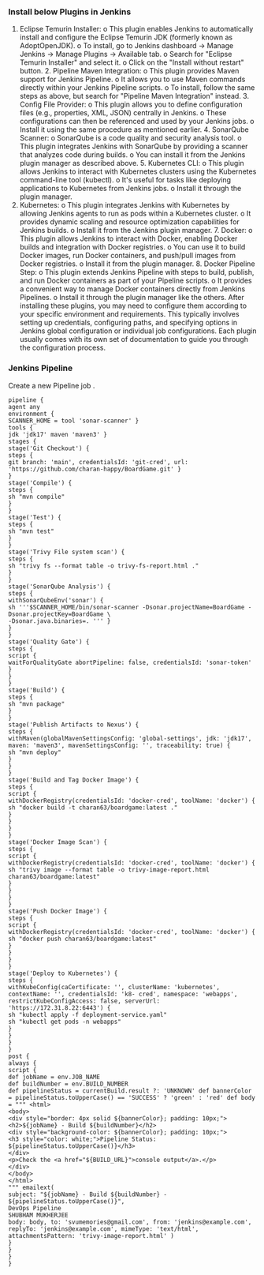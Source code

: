 ### Install below Plugins in Jenkins

1. Eclipse Temurin Installer:
o This plugin enables Jenkins to automatically install and configure the Eclipse
Temurin JDK (formerly known as AdoptOpenJDK). o To install, go to Jenkins dashboard -> Manage Jenkins -> Manage Plugins ->
Available tab. o Search for "Eclipse Temurin Installer" and select it. o Click on the "Install without restart" button. 2. Pipeline Maven Integration:
o This plugin provides Maven support for Jenkins Pipeline. o It allows you to use Maven commands directly within your Jenkins Pipeline
scripts. o To install, follow the same steps as above, but search for "Pipeline Maven
Integration" instead. 3. Config File Provider:
o This plugin allows you to define configuration files (e.g., properties, XML, JSON) centrally in Jenkins. o These configurations can then be referenced and used by your Jenkins jobs. o Install it using the same procedure as mentioned earlier. 4. SonarQube Scanner:
o SonarQube is a code quality and security analysis tool. o This plugin integrates Jenkins with SonarQube by providing a scanner that
analyzes code during builds. o You can install it from the Jenkins plugin manager as described above. 5. Kubernetes CLI:
o This plugin allows Jenkins to interact with Kubernetes clusters using the
Kubernetes command-line tool (kubectl). o It's useful for tasks like deploying applications to Kubernetes from Jenkins
jobs.
o Install it through the plugin manager. 
6. Kubernetes:
o This plugin integrates Jenkins with Kubernetes by allowing Jenkins agents to
run as pods within a Kubernetes cluster. o It provides dynamic scaling and resource optimization capabilities for Jenkins
builds. o Install it from the Jenkins plugin manager. 7. Docker:
o This plugin allows Jenkins to interact with Docker, enabling Docker builds and
integration with Docker registries. o You can use it to build Docker images, run Docker containers, and push/pull
images from Docker registries. o Install it from the plugin manager. 8. Docker Pipeline Step:
o This plugin extends Jenkins Pipeline with steps to build, publish, and run
Docker containers as part of your Pipeline scripts. o It provides a convenient way to manage Docker containers directly from
Jenkins Pipelines. o Install it through the plugin manager like the others. After installing these plugins, you may need to configure them according to your
specific environment and requirements. This typically involves setting up
credentials, configuring paths, and specifying options in Jenkins global
configuration or individual job configurations. Each plugin usually comes with its
own set of documentation to guide you through the configuration process.

### Jenkins Pipeline
Create a new Pipeline job . 
```
pipeline {
agent any
environment {
SCANNER_HOME = tool 'sonar-scanner' }
tools {
jdk 'jdk17' maven 'maven3' }
stages {
stage('Git Checkout') {
steps {
git branch: 'main', credentialsId: 'git-cred', url: 'https://github.com/charan-happy/BoardGame.git' }
}
stage('Compile') {
steps {
sh "mvn compile"
}
}
stage('Test') {
steps {
sh "mvn test"
}
}
stage('Trivy File system scan') {
steps {
sh "trivy fs --format table -o trivy-fs-report.html ."
}
}
stage('SonarQube Analysis') {
steps {
withSonarQubeEnv('sonar') {
sh '''$SCANNER_HOME/bin/sonar-scanner -Dsonar.projectName=BoardGame - Dsonar.projectKey=BoardGame \
-Dsonar.java.binaries=. ''' }
}
}
stage('Quality Gate') {
steps {
script {
waitForQualityGate abortPipeline: false, credentialsId: 'sonar-token' }
}
}
stage('Build') {
steps {
sh "mvn package"
}
}
stage('Publish Artifacts to Nexus') {
steps {
withMaven(globalMavenSettingsConfig: 'global-settings', jdk: 'jdk17', maven: 'maven3', mavenSettingsConfig: '', traceability: true) {
sh "mvn deploy"
}
}
}
stage('Build and Tag Docker Image') {
steps {
script {
withDockerRegistry(credentialsId: 'docker-cred', toolName: 'docker') {
sh "docker build -t charan63/boardgame:latest ."
}
}
}
}
stage('Docker Image Scan') {
steps {
script {
withDockerRegistry(credentialsId: 'docker-cred', toolName: 'docker') {
sh "trivy image --format table -o trivy-image-report.html
charan63/boardgame:latest"
}
}
}
}
stage('Push Docker Image') {
steps {
script {
withDockerRegistry(credentialsId: 'docker-cred', toolName: 'docker') {
sh "docker push charan63/boardgame:latest"
}
}
}
}
stage('Deploy to Kubernetes') {
steps {
withKubeConfig(caCertificate: '', clusterName: 'kubernetes', contextName: '', credentialsId: 'k8- cred', namespace: 'webapps', restrictKubeConfigAccess: false, serverUrl: 'https://172.31.8.22:6443') {
sh "kubectl apply -f deployment-service.yaml"
sh "kubectl get pods -n webapps"
}
}
}
}
post {
always {
script {
def jobName = env.JOB_NAME
def buildNumber = env.BUILD_NUMBER
def pipelineStatus = currentBuild.result ?: 'UNKNOWN' def bannerColor = pipelineStatus.toUpperCase() == 'SUCCESS' ? 'green' : 'red' def body = """ <html>
<body>
<div style="border: 4px solid ${bannerColor}; padding: 10px;">
<h2>${jobName} - Build ${buildNumber}</h2>
<div style="background-color: ${bannerColor}; padding: 10px;">
<h3 style="color: white;">Pipeline Status: ${pipelineStatus.toUpperCase()}</h3>
</div>
<p>Check the <a href="${BUILD_URL}">console output</a>.</p>
</div>
</body>
</html>
""" emailext(
subject: "${jobName} - Build ${buildNumber} - ${pipelineStatus.toUpperCase()}",
DevOps Pipeline
SHUBHAM MUKHERJEE
body: body, to: 'svumemories@gmail.com', from: 'jenkins@example.com', replyTo: 'jenkins@example.com', mimeType: 'text/html', attachmentsPattern: 'trivy-image-report.html' )
}
}
}
}

```


